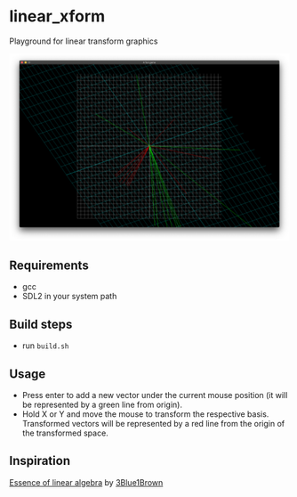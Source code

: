# linear_xform

Playground for linear transform graphics

![screenshot showing grid with transformed vectors](linear_xform_screenshot.png)

## Requirements

* gcc
* SDL2 in your system path

## Build steps

* run `build.sh`

## Usage

* Press enter to add a new vector under the current mouse position (it will be represented by a green line from origin).
* Hold X or Y and move the mouse to transform the respective basis. Transformed vectors will be represented by a red line from the origin of the transformed space.

## Inspiration

[Essence of linear algebra](https://www.youtube.com/playlist?list=PLZHQObOWTQDPD3MizzM2xVFitgF8hE_ab) by [3Blue1Brown](https://www.youtube.com/3Blue1Brown)
